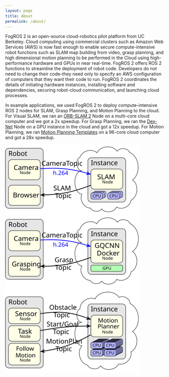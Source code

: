 ```yaml
---
layout: page
title: About
permalink: /about/
---
```


FogROS 2 is an open-source cloud-robotics pilot platform from UC Berkeley.  Cloud computing using commercial clusters such as Amazon Web Services (AWS) is now fast enough to enable secure compute-intensive robot functions such as SLAM map building from video, grasp planning, and high dimensional motion planning to be performed in the Cloud using high-performance hardware and GPUs in near real-time.   FogROS 2 offers ROS 2 functions to streamline the deployment of robot code. Developers do not need to change their code–they need only to specify an AWS configuration of computers that they want their code to run.  FogROS 2 coordinates the details of initiating hardware instances, installing software and dependencies, securing robot-cloud communication, and launching cloud processes.

In example applications, we used FogROS 2 to deploy compute-intensive ROS 2 nodes for SLAM, Grasp Planning, and Motion Planning to the cloud.  For Visual SLAM, we ran an [ORB-SLAM 2](https://github.com/raulmur/ORB_SLAM2) Node on a multi-core cloud computer and we got a 2x speedup.  For Grasp Planning, we ran the [Dex-Net](https://github.com/BerkeleyAutomation/dex-net) Node on a GPU instance in the cloud and got a 12x speedup.  For Motion Planning, we ran [Motion Planning Templates](https://robotics.cs.unc.edu/mpt/) on a 96-core cloud computer and got a 28x speedup.

![ORB-SLAM2](fogros2_orbslam2_example.svg)
![Dex-Net](fogros2_dexnet_example.svg)
![Motion Planning Templates](fogros2_mpt_example.svg)
